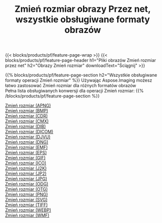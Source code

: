 ﻿---
title: Zmień rozmiar obrazy Przez net, wszystkie obsługiwane formaty obrazów 
weight: 3920
url: /pl/net/resize 
lang: pl
langdirlevel: 2
locales: zh-hans,ja,it,ru,de,es,fr,nl,id,lt,pl,pt,vi,tr,ko,zh-hant,ar,hi,th,sv,cs,uk,he
description: Używając Aspose.Imaging możesz łatwo Zmień rozmiar obrazy Via net
---

{{< blocks/products/pf/feature-page-wrap >}}
{{< blocks/products/pf/feature-page-header h1="Pliki obrazów Zmień rozmiar przez net" h2="Obrazy Zmień rozmiar" downloadText="Ściągnij" >}}


{{% blocks/products/pf/feature-page-section  h2="Wszystkie obsługiwane formaty operacji Zmień rozmiar" %}}
Używając Aspose.Imaging możesz łatwo zastosować Zmień rozmiar dla różnych formatów obrazów
<br/>
Pełna lista obsługiwanych konwersji dla operacji Zmień rozmiar:
{{% /blocks/products/pf/feature-page-section %}}
<div class="container-fluid productfamilypage bg-gray">
    <div class="convertypes bg-gray agp-content section">
        <div class="container">
		<div class="row other-converters">
		    <div class='col-md-2 other-converter remove-lp remove-rp'><a href="/imaging/pl/net/resize/apng" >Zmień rozmiar (APNG)</a></div><div class='col-md-2 other-converter remove-lp remove-rp'><a href="/imaging/pl/net/resize/bmp" >Zmień rozmiar (BMP)</a></div><div class='col-md-2 other-converter remove-lp remove-rp'><a href="/imaging/pl/net/resize/cdr" >Zmień rozmiar (CDR)</a></div><div class='col-md-2 other-converter remove-lp remove-rp'><a href="/imaging/pl/net/resize/cmx" >Zmień rozmiar (CMX)</a></div><div class='col-md-2 other-converter remove-lp remove-rp'><a href="/imaging/pl/net/resize/dib" >Zmień rozmiar (DIB)</a></div><div class='col-md-2 other-converter remove-lp remove-rp'><a href="/imaging/pl/net/resize/dicom" >Zmień rozmiar (DICOM)</a></div><div class='col-md-2 other-converter remove-lp remove-rp'><a href="/imaging/pl/net/resize/djvu" >Zmień rozmiar (DJVU)</a></div><div class='col-md-2 other-converter remove-lp remove-rp'><a href="/imaging/pl/net/resize/dng" >Zmień rozmiar (DNG)</a></div><div class='col-md-2 other-converter remove-lp remove-rp'><a href="/imaging/pl/net/resize/emf" >Zmień rozmiar (EMF)</a></div><div class='col-md-2 other-converter remove-lp remove-rp'><a href="/imaging/pl/net/resize/eps" >Zmień rozmiar (EPS)</a></div><div class='col-md-2 other-converter remove-lp remove-rp'><a href="/imaging/pl/net/resize/gif" >Zmień rozmiar (GIF)</a></div><div class='col-md-2 other-converter remove-lp remove-rp'><a href="/imaging/pl/net/resize/ico" >Zmień rozmiar (ICO)</a></div><div class='col-md-2 other-converter remove-lp remove-rp'><a href="/imaging/pl/net/resize/j2k" >Zmień rozmiar (J2K)</a></div><div class='col-md-2 other-converter remove-lp remove-rp'><a href="/imaging/pl/net/resize/jp2" >Zmień rozmiar (JP2)</a></div><div class='col-md-2 other-converter remove-lp remove-rp'><a href="/imaging/pl/net/resize/jpg" >Zmień rozmiar (JPG)</a></div><div class='col-md-2 other-converter remove-lp remove-rp'><a href="/imaging/pl/net/resize/odg" >Zmień rozmiar (ODG)</a></div><div class='col-md-2 other-converter remove-lp remove-rp'><a href="/imaging/pl/net/resize/otg" >Zmień rozmiar (OTG)</a></div><div class='col-md-2 other-converter remove-lp remove-rp'><a href="/imaging/pl/net/resize/png" >Zmień rozmiar (PNG)</a></div><div class='col-md-2 other-converter remove-lp remove-rp'><a href="/imaging/pl/net/resize/svg" >Zmień rozmiar (SVG)</a></div><div class='col-md-2 other-converter remove-lp remove-rp'><a href="/imaging/pl/net/resize/tiff" >Zmień rozmiar (TIFF)</a></div><div class='col-md-2 other-converter remove-lp remove-rp'><a href="/imaging/pl/net/resize/webp" >Zmień rozmiar (WEBP)</a></div><div class='col-md-2 other-converter remove-lp remove-rp'><a href="/imaging/pl/net/resize/wmf" >Zmień rozmiar (WMF)</a></div>
                </div>
        </div>
    </div>
</div>
<br/>
